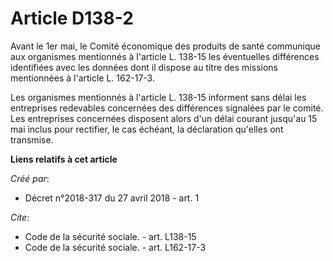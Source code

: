 # Article D138-2

Avant le 1er mai, le Comité économique des produits de santé communique aux organismes mentionnés à l'article L. 138-15 les
éventuelles différences identifiées avec les données dont il dispose au titre des missions mentionnées à l'article L.
162-17-3. 

Les organismes mentionnés à l'article L. 138-15 informent sans délai les entreprises redevables concernées des différences
signalées par le comité. Les entreprises concernées disposent alors d'un délai courant jusqu'au 15 mai inclus pour rectifier,
le cas échéant, la déclaration qu'elles ont transmise.

**Liens relatifs à cet article**

_Créé par_:

  - Décret n°2018-317 du 27 avril 2018 - art. 1

_Cite_:

  - Code de la sécurité sociale. - art. L138-15
  - Code de la sécurité sociale. - art. L162-17-3
